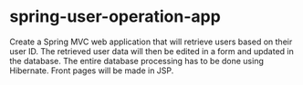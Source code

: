 # spring-user-operation-app
Create a Spring MVC web application that will retrieve users based on their user ID. The retrieved user data will then be edited in a form and updated in the database. The entire database processing has to be done using Hibernate. Front pages will be made in JSP.
